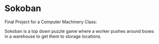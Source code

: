 # Sokoban

Final Project for a Computer Machinery Class:

Sokoban is a top down puzzle game where a worker pushes around boxes in a warehouse to get them to storage locations.

